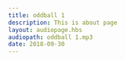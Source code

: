 ```yaml
---
title: oddball 1
description: This is about page
layout: audiopage.hbs
audiopath: oddball 1.mp3
date: 2018-09-30
---
```

